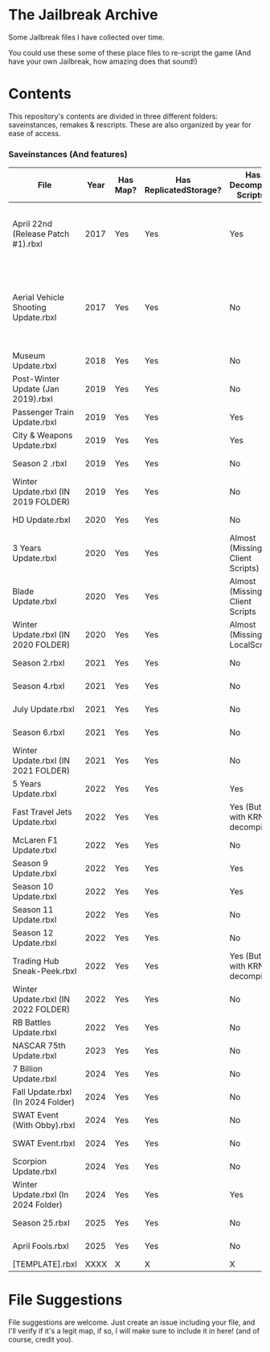 # **The Jailbreak Archive**
Some Jailbreak files I have collected over time.

You could use these some of these place files to re-script the game (And have your own Jailbreak, how amazing does that sound!)

# **Contents**

This repository's contents are divided in three different folders: saveinstances, remakes & rescripts. These are also organized by year for ease of access.

### **Saveinstances (And features)**

| File                                    | Year          | Has Map? | Has ReplicatedStorage? | Has Decompiled Scripts? | Notes    | Credits |
| --------------------------------------- | ------------- | -------- | ---------------------- | ----------------------- | -------- | ------- |
| April 22nd (Release Patch #1).rbxl      | 2017          |  Yes     | Yes                    | Yes                     | Everything is on a folder named "game" on Workspace | Saved by unknown |
| Aerial Vehicle Shooting Update.rbxl     | 2017          |  Yes     | Yes                    | No                      | N/A      | Fixed by @fged, originally had broken meshes, saved by unknown. |
| Museum Update.rbxl                      | 2018          |  Yes     | Yes                    | No                      | N/A      | Saved by unknown |
| Post-Winter Update (Jan 2019).rbxl      | 2019          |  Yes     | Yes                    | No                      | N/A      | Saved by unknown |
| Passenger Train Update.rbxl             | 2019          |  Yes     | Yes                    | Yes                     | N/A      | Saved by unknown |
| City & Weapons Update.rbxl              | 2019          |  Yes     | Yes                    | Yes                     | N/A      | Saved by unknown |
| Season 2 .rbxl                          | 2019          |  Yes     | Yes                    | No                      | N/A      | Saved by unknown |
| Winter Update.rbxl (IN 2019 FOLDER)     | 2019          |  Yes     | Yes                    | No                      | N/A      | Saved by unknown |
| HD Update.rbxl                          | 2020          |  Yes     | Yes                    | No                      | N/A      | Saved by unknown |
| 3 Years Update.rbxl                     | 2020          |  Yes     | Yes                    | Almost (Missing Client Scripts) | N/A | Saved by unknown |
| Blade Update.rbxl                       | 2020          |  Yes     | Yes                    | Almost (Missing Client Scripts | N/A | Saved by unknown |
| Winter Update.rbxl (IN 2020 FOLDER)     | 2020          |  Yes     | Yes                    | Almost (Missing LocalScript) | N/A | Saved by unknown |
| Season 2.rbxl                           | 2021          |  Yes     | Yes                    | No         | N/A         | Saved by unknown |
| Season 4.rbxl                           | 2021          |  Yes     | Yes                    | No         | N/A         | Saved by unknown |
| July Update.rbxl                        | 2021          |  Yes     | Yes                    | No         | N/A         | Saved by unknown |
| Season 6.rbxl                           | 2021          |  Yes     | Yes                    | No         | N/A         | Saved by Hazel |
| Winter Update.rbxl (IN 2021 FOLDER)     | 2021          |  Yes     | Yes                    | No         | N/A         | Saved by Hazel |
| 5 Years Update.rbxl                     | 2022          |  Yes     | Yes                    | Yes        | N/A         | Saved by JayBLeaks |
| Fast Travel Jets Update.rbxl            | 2022          |  Yes     | Yes                    | Yes (But with KRNL decompiler)      | N/A         | Saved by Syngio |
| McLaren F1 Update.rbxl                  | 2022          |  Yes     | Yes                    | No         | N/A         | Saved by unknown |
| Season 9 Update.rbxl                    | 2022          |  Yes     | Yes                    | Yes        | N/A         | Saved by JayBLeaks |
| Season 10 Update.rbxl                   | 2022          |  Yes     | Yes                    | Yes        | N/A         | Saved by JayBLeaks |
| Season 11 Update.rbxl                   | 2022          |  Yes     | Yes                    | No         | N/A         | Saved by unknown |
| Season 12 Update.rbxl                   | 2022          |  Yes     | Yes                    | No         | N/A         | Saved by JayBLeaks |
| Trading Hub Sneak-Peek.rbxl             | 2022          |  Yes     | Yes                    | Yes (But with KRNL decompiler) | N/A | Saved by Syngio |
| Winter Update.rbxl (IN 2022 FOLDER)     | 2022          |  Yes     | Yes                    | No         | N/A         | Saved by Hazel |
| RB Battles Update.rbxl                  | 2022          |  Yes     | Yes                    | No         | N/A         | Saved by unknown |
| NASCAR 75th Update.rbxl                 | 2023          |  Yes     | Yes                    | No         | N/A         | Saved by unknown |
| 7 Billion Update.rbxl                   | 2024          |  Yes     | Yes                    | No         | N/A         | Saved by @lovrewe |
| Fall Update.rbxl (In 2024 Folder)       | 2024          |  Yes     | Yes                    | No         | N/A         | Saved by @lovrewe |
| SWAT Event (With Obby).rbxl             | 2024          |  Yes     | Yes                    | No         | N/A         | Saved by @lovrewe |
| SWAT Event.rbxl                         | 2024          |  Yes     | Yes                    | No         | N/A         | Saved by @lovrewe |
| Scorpion Update.rbxl                    | 2024          |  Yes     | Yes                    | No         | N/A         | Saved by @lovrewe |
| Winter Update.rbxl (In 2024 Folder)     | 2024          |  Yes     | Yes                    | Yes        | N/A         | Saved by @lovrewe |
| Season 25.rbxl                          | 2025          |  Yes     | Yes                    | No         | N/A         | Saved by @lovrewe |
| April Fools.rbxl                        | 2025          |  Yes     | Yes                    | No         | N/A         | Saved by @lovrewe |
| [TEMPLATE].rbxl                         | XXXX          |  X       | X                      | X          |          |         |

# **File Suggestions**
File suggestions are welcome. Just create an issue including your file, and I'll verify if it's a legit map, if so, I will make sure to include it in here! (and of course, credit you).
